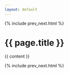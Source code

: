 ```yaml
---
layout: default
---
```


  {% include prev_next.html %}
<div class="page">
	<h1 class="page-title">{{ page.title }}</h1>
	{{ content }}

  {% include prev_next.html %}
</div>
